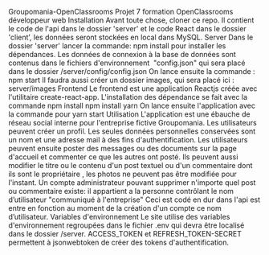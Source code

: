 Groupomania-OpenClassrooms
Projet 7 formation OpenClassrooms développeur web 
Installation
Avant toute chose, cloner ce repo. Il contient le code de l'api dans le dossier 'server' et le code React dans le dossier 'client’, les données seront stockées en local dans MySQL.
Server
Dans le dossier 'server' lancer la commande:
npm install
pour installer les dépendances.
Les données de connexion à la base de données sont contenus dans le fichiers d'environnement   "config.json" qui sera placé dans le dossier /server/config/config.json
On lance ensuite la commande : 
npm start
Il faudra aussi créer un dossier images, qui sera placé ici : server/images
Frontend
Le frontend est une application Reactjs créée avec l'utilitaire create-react-app. L'installation des dépendance se fait avec la commande
npm install 
npm install yarn
On lance ensuite l'application avec la commande pour
yarn start
Utilisation
L'application est une ébauche de réseau social interne pour l'entreprise fictive Groupomania.
Les utilisateurs peuvent créer un profil. Les seules données personnelles conservées sont un nom et une adresse mail à des fins d'authentification.
Les utilisateurs peuvent ensuite poster des messages ou des documents sur la page d'accueil et commenter ce que les autres ont posté. Ils peuvent aussi modifier le titre ou le contenu d'un post textuel ou d'un commentaire dont ils sont le propriétaire , les photos ne peuvent pas être modifiée pour l'instant.
Un compte administrateur pouvant supprimer n'importe quel post ou commentaire existe: il appartient a la personne contrôlant le nom d’utilisateur "communiqué à l'entreprise" Ceci est codé en dur dans l'api est entre en fonction au moment de la création d'un compte ce nom d’utilisateur.
Variables d'environnement
Le site utilise des variables d'environnement regroupées dans le fichier .env  qui devra être localisé dans le dossier /server.
ACCESS_TOKEN et REFRESH_TOKEN-SECRET permettent  à jsonwebtoken de créer des tokens d'authentification.
